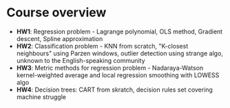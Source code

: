 Course overview
========
* **HW1**: Regression problem - Lagrange polynomial, OLS method, Gradient descent, Spline approximation
* **HW2**: Classification problem - KNN from scratch, "K-closest neighbours" using Parzen windows, outlier detection using strange algo, unknown to the English-speaking community
* **HW3**: Metric methods for regression problem - Nadaraya-Watson kernel-weighted average and local regression smoothing with LOWESS algo
* **HW4**: Decision trees: CART from skratch, decision rules set covering machine struggle
